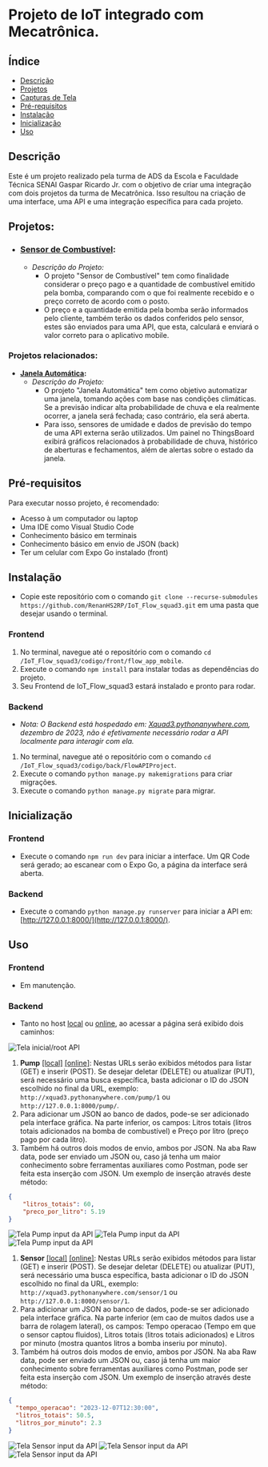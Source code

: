 # Projeto de IoT integrado com Mecatrônica.

## Índice
- [Descrição](#descrição)
- [Projetos](#projetos)
- [Capturas de Tela](#capturas-de-tela)
- [Pré-requisitos](#pré-requisitos)
- [Instalação](#instalação)
- [Inicialização](#inicialização)
- [Uso](#uso)

## Descrição
Este é um projeto realizado pela turma de ADS da Escola e Faculdade Técnica SENAI Gaspar Ricardo Jr. com o objetivo de criar uma integração com dois projetos da turma de Mecatrônica. Isso resultou na criação de uma interface, uma API e uma integração específica para cada projeto.

## Projetos:
- ### **[Sensor de Combustível](https://github.com/seu-usuario/sua-repo):**
    - *Descrição do Projeto:*
        - O projeto "Sensor de Combustível" tem como finalidade considerar o preço pago e a quantidade de combustível emitido pela bomba, comparando com o que foi realmente recebido e o preço correto de acordo com o posto.
        - O preço e a quantidade emitida pela bomba serão informados pelo cliente, também terão os dados conferidos pelo sensor, estes são enviados para uma API, que esta, calculará e enviará o valor correto para o aplicativo mobile.

### Projetos relacionados:

- **[Janela Automática](https://github.com/RenanHS2RP/IoT_Window_squad3):**
    - *Descrição do Projeto:*
        - O projeto "Janela Automática" tem como objetivo automatizar uma janela, tomando ações com base nas condições climáticas. Se a previsão indicar alta probabilidade de chuva e ela realmente ocorrer, a janela será fechada; caso contrário, ela será aberta.
        - Para isso, sensores de umidade e dados de previsão do tempo de uma API externa serão utilizados. Um painel no ThingsBoard exibirá gráficos relacionados à probabilidade de chuva, histórico de aberturas e fechamentos, além de alertas sobre o estado da janela.

## Pré-requisitos
Para executar nosso projeto, é recomendado:
- Acesso à um computador ou laptop
- Uma IDE como Visual Studio Code
- Conhecimento básico em terminais
- Conhecimento básico em envio de JSON (back)
- Ter um celular com Expo Go instalado (front)

## Instalação
- Copie este repositório com o comando `git clone --recurse-submodules https://github.com/RenanHS2RP/IoT_Flow_squad3.git` em uma pasta que desejar usando o terminal.

### Frontend
1. No terminal, navegue até o repositório com o comando `cd /IoT_Flow_squad3/codigo/front/flow_app_mobile`.
2. Execute o comando `npm install` para instalar todas as dependências do projeto.
3. Seu Frontend de IoT_Flow_squad3 estará instalado e pronto para rodar.

### Backend
- *Nota: O Backend está hospedado em: [Xquad3.pythonanywhere.com](Xquad3.pythonanywhere.com), dezembro de 2023, não é efetivamente necessário rodar a API localmente para interagir com ela.*
1. No terminal, navegue até o repositório com o comando `cd /IoT_Flow_squad3/codigo/back/FlowAPIProject`.
2. Execute o comando `python manage.py makemigrations` para criar migrações.
3. Execute o comando `python manage.py migrate` para migrar.

## Inicialização
### Frontend
- Execute o comando `npm run dev` para iniciar a interface. Um QR Code será gerado; ao escanear com o Expo Go, a página da interface será aberta.
### Backend
- Execute o comando `python manage.py runserver` para iniciar a API em: [http://127.0.0.1:8000/](http://127.0.0.1:8000/).

## Uso
### Frontend
- Em manutenção.
### Backend
- Tanto no host [local](http://127.0.0.1:8000/) ou [online](Xquad3.pythonanywhere.com), ao acessar a página será exibido dois caminhos:

![Tela inicial/root API](/assets/img1.png)

1. **Pump** [[local]](http://127.0.0.1:8000/pump/) [[online]](http://xquad3.pythonanywhere.com/pump/): Nestas URLs serão exibidos métodos para listar (GET) e inserir (POST). Se desejar deletar (DELETE) ou atualizar (PUT), será necessário uma busca específica, basta adicionar o ID do JSON escolhido no final da URL, exemplo: `http://xquad3.pythonanywhere.com/pump/1` ou `http://127.0.0.1:8000/pump/`.
2. Para adicionar um JSON ao banco de dados, pode-se ser adicionado pela interface gráfica. Na parte inferior, os campos: Litros totais (litros totais adicionados na bomba de combustível) e Preço por litro (preço pago por cada litro).
3. Também há outros dois modos de envio, ambos por JSON. Na aba Raw data, pode ser enviado um JSON ou, caso já tenha um maior conhecimento sobre ferramentas auxiliares como Postman, pode ser feita esta inserção com JSON. Um exemplo de inserção através deste método:
```JSON
{
    "litros_totais": 60,
    "preco_por_litro": 5.19
}
```

![Tela Pump input da API](/assets/img2.0.png)
![Tela Pump input da API](/assets/img2.png)
![Tela Pump input da API](/assets/img2.1.png)

1. **Sensor** [[local]](http://127.0.0.1:8000/sensor/) [[online]](http://xquad3.pythonanywhere.com/sensor/): Nestas URLs serão exibidos métodos para listar (GET) e inserir (POST). Se desejar deletar (DELETE) ou atualizar (PUT), será necessário uma busca específica, basta adicionar o ID do JSON escolhido no final da URL, exemplo: `http://xquad3.pythonanywhere.com/sensor/1` ou `http://127.0.0.1:8000/sensor/1`.
2. Para adicionar um JSON ao banco de dados, pode-se ser adicionado pela interface gráfica. Na parte inferior (em cao de muitos dados use a barra de rolagem lateral), os campos: Tempo operacao (Tempo em que o sensor captou fluidos), Litros totais (litros totais adicionados) e Litros por minuto (mostra quantos litros a bomba inseriu por minuto).
3. Também há outros dois modos de envio, ambos por JSON. Na aba Raw data, pode ser enviado um JSON ou, caso já tenha um maior conhecimento sobre ferramentas auxiliares como Postman, pode ser feita esta inserção com JSON. Um exemplo de inserção através deste método:
```JSON
{
  "tempo_operacao": "2023-12-07T12:30:00",
  "litros_totais": 50.5,
  "litros_por_minuto": 2.3
}
```

![Tela Sensor input da API](/assets/img3.0.png)
![Tela Sensor input da API](/assets/img3.png)
![Tela Sensor input da API](/assets/img3.1.png)